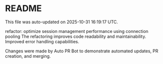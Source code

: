 # README

This file was auto-updated on 2025-10-31 16:19:17 UTC.

refactor: optimize session management performance using connection pooling The refactoring improves code readability and maintainability. Improved error handling capabilities.

Changes were made by Auto PR Bot to demonstrate automated updates, PR creation, and merging.
